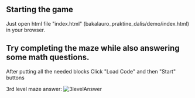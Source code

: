 
## Starting the game

Just open html file "index.html" (bakalauro_praktine_dalis/demo/index.html) in your browser.

## Try completing the maze while also answering some math questions.

After putting all the needed blocks Click "Load Code" and then "Start" buttons

3rd level maze answer:
![3levelAnswer](https://user-images.githubusercontent.com/41295383/112349790-b359ea80-8cd1-11eb-822b-125b7e54eb0b.png)
